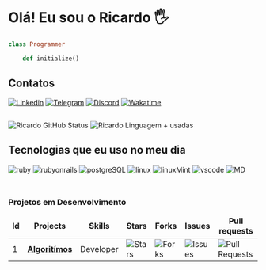 # Olá! Eu sou o Ricardo 🖐️
```ruby 
class Programmer

	def initialize() 
```
## Contatos
[![Linkedin](https://img.shields.io/badge/LinkedIn-0077B5?style=for-the-badge&logo=linkedin&logoColor=white)](https://www.linkedin.com/in/ricardo-benicio/)
[![Telegram](https://img.shields.io/badge/Telegram-2CA5E0?style=for-the-badge&logo=telegram&logoColor=white)](https://t.me/ricadofelipe)
[![Discord](https://img.shields.io/badge/Discord-5865F2?style=for-the-badge&logo=discord&logoColor=white)](RicardoFelipe#2549)
[![Wakatime](https://img.shields.io/badge/WakaTime-000000?style=for-the-badge&logo=WakaTime&logoColor=white)](https://wakatime.com/@ricardofelipe)

##
![Ricardo GitHub Status](https://github-readme-stats.vercel.app/api?username=ricardofelipe7&show_icons=true&theme=dracula&count_private=true)
![Ricardo Linguagem + usadas](https://github-readme-stats.vercel.app/api/top-langs/?username=ricardofelipe7&theme=dracula)

## Tecnologias que eu uso no meu dia

<div style="display: inline_block">
  <img align="center" alt="ruby" src="https://img.shields.io/badge/Ruby-CC342D?style=for-the-badge&logo=ruby&logoColor=white" />
  <img align="center" alt="rubyonrails" src="https://img.shields.io/badge/Ruby_on_Rails-CC0000?style=for-the-badge&logo=ruby-on-rails&logoColor=white"/>
  <img align="center" alt="postgreSQL" src="https://img.shields.io/badge/PostgreSQL-316192?style=for-the-badge&logo=postgresql&logoColor=white" />
  <img align="center" alt="linux" src="https://img.shields.io/badge/Linux-FCC624?style=for-the-badge&logo=linux&logoColor=black" />
  <img align="center" alt="linuxMint" src="https://img.shields.io/badge/Linux_Mint-87CF3E?style=for-the-badge&logo=linux-mint&logoColor=white" />
  <img align="center" alt="vscode" src="https://img.shields.io/badge/VSCode-0078D4?style=for-the-badge&logo=visual%20studio%20code&logoColor=white"/>
  <img align="center" alt="MD" src="https://img.shields.io/badge/Markdown-000000?style=for-the-badge&logo=markdown&logoColor=white"/>
  
</div><br/>

##
<h3>Projetos em Desenvolvimento</h3>
<table>
    <thead align="center">
        <tr border: none;>
            <td><b>Id</b></td>
	    <td><b>Projects</b></td>
	    <td><b>Skills</b></td>
            <td><b>Stars</b></td>
            <td><b>Forks</b></td>
            <td><b>Issues</b></td>
            <td><b>Pull requests</b></td>
        </tr>
    </thead>
    <tbody>
	    <tr>
		<td>1</td>
            	<td><a href="https://github.com/ricardofelipe7/Desenv_me_codigos"><b> Algoritímos </b></a></td>
		<td>Developer</td>
            	<td><img alt="Stars" src="https://img.shields.io/github/stars/ricardofelipe7/Desenv_me_codigos?style=flat-square&labelColor=343b41" /></td>
            	<td><img alt="Forks" src="https://img.shields.io/github/forks/ricardofelipe7/Desenv_me_codigos?style=flat-square&labelColor=343b41" /></td>
            	<td><img alt="Issues" src="https://img.shields.io/github/issues/ricardofelipe7/Desenv_me_codigos?style=flat-square&labelColor=343b41" /></td>
            	<td><img alt="Pull Requests" src="https://img.shields.io/github/issues-pr/ricardofelipe7/Desenv_me_codigos?style=flat-square&labelColor=343b41" /></td>
        </tr>
    </tbody>
</table>
